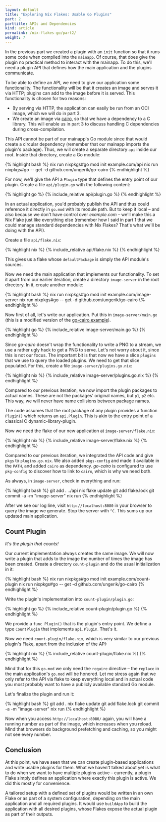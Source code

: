 ```yaml
---
layout: default
title: "Exploring Nix Flakes: Usable Go Plugins"
part: 2
parttitle: APIs and Dependencies
kind: article
permalink: /nix-flakes-go/part2/
weight: 7
---
```


In the previous part we created a plugin with an `init` function so that it runs some code when compiled into the `mainapp`.
Of course, that does give the plugin no practical method to interact with the mainapp.
To do this, we'll need a plugin API that defines how the main application and the plugins communicate.

To be able to define an API, we need to give our application some functionality.
The functionality will be that it creates an image and serves it via HTTP; plugins can add to the image before it is served.
This functionality is chosen for two reasons:

 * By serving via HTTP, the application can easily be run from an OCI image, which we will do in part 3.
 * We create an image via [cairo][1], so that we have a dependency to a C library.
   This will enable us in part 3 to discuss handling C dependencies during cross-compilation.

This API cannot be part of our mainapp's Go module since that would create a circular dependency (remember that our mainapp imports the plugin's package).
Thus, we will create a separate directory `api` inside our root.
Inside that directory, create a Go module:

{% highlight bash %}
nix run nixpkgs#go mod init example.com/api
nix run nixpkgs#go -- get -d github.com/ungerik/go-cairo
{% endhighlight %}

For now, we'll give the API a `Plugin` type that defines the entry point of our plugin.
Create a file `api/plugin.go` with the following content:

{% highlight go %}
{% include_relative api/plugin.go %}
{% endhighlight %}

In an actual application, you'd probably publish the API and thus could reference it directly in `go.mod` with its module path.
But to keep it local – and also because we don't have control over *example.com* – we'll make this a Nix Flake just like everything else (remember how I said in part 1 that we could manage standard dependencies with Nix Flakes? That's what we'll be doing with the API).

Create a file `api/flake.nix`:

{% highlight nix %}
{% include_relative api/flake.nix %}
{% endhighlight %}

This gives us a flake whose `defaultPackage` is simply the API module's sources.

Now we need the main application that implements our functionality.
To set it apart from our earlier iteration, create a directory `image-server` in the root directory.
In it, create another module:

{% highlight bash %}
nix run nixpkgs#go mod init example.com/image-server
nix run nixpkgs#go -- get -d github.com/ungerik/go-cairo
{% endhighlight %}

Now first of all, let's write our application.
Put this in `image-server/main.go` (this is a modified version of the [go-cairo example][2]).

{% highlight go %}
{% include_relative image-server/main.go %}
{% endhighlight %}

Since *go-cairo* doesn't wrap the functionality to write a PNG to a stream, we use a rather ugly hack to get a PNG to serve.
Let's not worry about it, since this is not our focus.
The important bit is that now we have a slice `plugins` that we use to query the loaded plugins.
We need to get that slice populated.
For this, create a file `image-server/plugins.go.nix`:

{% highlight nix %}
{% include_relative image-server/plugins.go.nix %}
{% endhighlight %}

Compared to our previous iteration, we now import the plugin packages to actual names.
These are not the packages' original names, but `p1`, `p2` etc.
This way, we will never have name collisions between package names.

The code assumes that the root package of any plugin provides a function `Plugin()` which returns an `api.Plugin`.
This is akin to the entry point of a classical C dynamic-library-plugin.

Now we need the flake of our new application at `image-server/flake.nix`:

{% highlight nix %}
{% include_relative image-server/flake.nix %}
{% endhighlight %}

Compared to our previous iteration, we integrated the API code and give `pkgs` to `plugins.go.nix`.
We also added `pkgs-config` and made it available in the `PATH`, and added `cairo` as dependency.
*go-cairo* is configured to use `pkg-config` to discover how to link to `cairo`, which is why we need both.

As always, in `image-server`, check in everything and run:

{% highlight bash %}
git add . ../api
nix flake update
git add flake.lock
git commit -a -m "image-server"
nix run
{% endhighlight %}

After we see our log line, visit `http://localhost:8080` in your browser to query the image we generate.
Stop the server with `^C`.
This sums up our updated main application.

## Count Plugin

*It's the plugin that counts!*

Our current implementation always creates the same image.
We will now write a plugin that adds to the image the number of times the image has been created.
Create a directory `count-plugin` and do the usual initialization in it:

{% highlight bash %}
nix run nixpkgs#go mod init example.com/count-plugin
nix run nixpkgs#go -- get -d github.com/ungerik/go-cairo
{% endhighlight %}

Write the plugin's implementation into `count-plugin/plugin.go`:

{% highlight go %}
{% include_relative count-plugin/plugin.go %}
{% endhighlight %}

We provide a `func Plugin()` that is the plugin's entry point.
We define a type `CountPlugin` that implements `api.Plugin`.
That's it.

Now we need `count-plugin/flake.nix`, which is very similar to our previous plugin's Flake, apart from the inclusion of the API:

{% highlight nix %}
{% include_relative count-plugin/flake.nix %}
{% endhighlight %}

Mind that for this `go.mod` we only need the `require` directive – the `replace` in the main application's `go.mod` will be honored.
Let me stress again that we only refer to the API via flake to keep everything local and in actual code you most probably want to have a publicly available standard Go module.

Let's finalize the plugin and run it:

{% highlight bash %}
git add .
nix flake update
git add flake.lock
git commit -a -m "image-server"
nix run
{% endhighlight %}

Now when you access `http://localhost:8080/` again, you will have a running number as part of the image, which increases when you reload.
Mind that browsers do background prefetching and caching, so you might not see every number.

## Conclusion

At this point, we have seen that we can create plugin-based applications and write usable plugins for them.
What we haven't talked about yet is what to do when we want to have multiple plugins active – currently, a plugin Flake simply defines an application where exactly this plugin is active.
We did this mostly for convenience.

A tailored setup with a defined set of plugins would be written in an own Flake or as part of a system configuration, depending on the main application and all required plugins.
It would use `buildApp` to build the application with all desired plugins, whose Flakes expose the actual plugin as part of their outputs.

 [1]: https://www.cairographics.org
 [2]: https://github.com/ungerik/go-cairo/blob/master/go-cairo-example/go-cairo-example.go